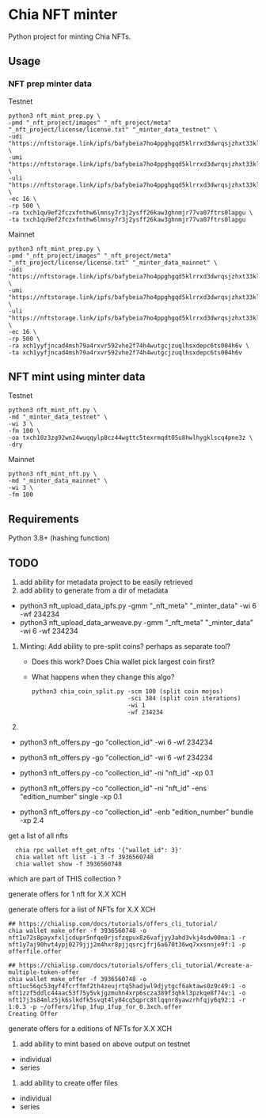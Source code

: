 # Chia NFT minter

Python project for minting Chia NFTs.

## Usage

### NFT prep minter data

Testnet

    python3 nft_mint_prep.py \
    -pmd "_nft_project/images" "_nft_project/meta" "_nft_project/license/license.txt" "_minter_data_testnet" \
    -udi "https://nftstorage.link/ipfs/bafybeia7ho4ppghgqd5klrrxd3dwrqsjzhxt33klogttphcxaaerhmrfkq/images" \
    -umi "https://nftstorage.link/ipfs/bafybeia7ho4ppghgqd5klrrxd3dwrqsjzhxt33klogttphcxaaerhmrfkq/meta" \
    -uli "https://nftstorage.link/ipfs/bafybeia7ho4ppghgqd5klrrxd3dwrqsjzhxt33klogttphcxaaerhmrfkq/license/license.txt" \
    -ec 16 \
    -rp 500 \
    -ra txch1qu9ef2fczxfnthw6lmnsy7r3j2ysff26kaw3ghnmjr77va07ftrs0lapgu \
    -ta txch1qu9ef2fczxfnthw6lmnsy7r3j2ysff26kaw3ghnmjr77va07ftrs0lapgu

Mainnet

    python3 nft_mint_prep.py \
    -pmd "_nft_project/images" "_nft_project/meta" "_nft_project/license/license.txt" "_minter_data_mainnet" \
    -udi "https://nftstorage.link/ipfs/bafybeia7ho4ppghgqd5klrrxd3dwrqsjzhxt33klogttphcxaaerhmrfkq/images" \
    -umi "https://nftstorage.link/ipfs/bafybeia7ho4ppghgqd5klrrxd3dwrqsjzhxt33klogttphcxaaerhmrfkq/meta" \
    -uli "https://nftstorage.link/ipfs/bafybeia7ho4ppghgqd5klrrxd3dwrqsjzhxt33klogttphcxaaerhmrfkq/license/license.txt" \
    -ec 16 \
    -rp 500 \
    -ra xch1yyfjncad4msh79a4rxvr592vhe2f74h4wutgcjzuqlhsxdepc6ts004h6v \
    -ta xch1yyfjncad4msh79a4rxvr592vhe2f74h4wutgcjzuqlhsxdepc6ts004h6v

## NFT mint using minter data

Testnet

    python3 nft_mint_nft.py \
    -md "_minter_data_testnet" \
    -wi 3 \
    -fm 100 \
    -oa txch10z3zg92wn24wuqqylp8cz44wgttc5texrmqdt05u8hwlhygklscq4pne3z \
    -dry

Mainnet
  
    python3 nft_mint_nft.py \
    -md "_minter_data_mainnet" \
    -wi 3 \
    -fm 100


## Requirements

Python 3.8+ (hashing function)

## TODO

1. add ability for metadata project to be easily retrieved
1. add ability to generate from a dir of metadata
 * python3 nft_upload_data_ipfs.py -gmm "_nft_meta" "_minter_data" 
                                   -wi 6
                                   -wf 234234
 * python3 nft_upload_data_arweave.py -gmm "_nft_meta" "_minter_data" 
                                   -wi 6
                                   -wf 234234

1. Minting: Add ability to pre-split coins? perhaps as separate tool?
   * Does this work? Does Chia wallet pick largest coin first?
   * What happens when they change this algo?

         python3 chia_coin_split.py -scm 100 (split coin mojos)
                                    -sci 384 (split coin iterations)
                                    -wi 1
                                    -wf 234234
1.
 * python3 nft_offers.py -go "collection_id"
                         -wi 6
                         -wf 234234


 * python3 nft_offers.py -go "collection_id"
                         -wi 6
                         -wf 234234
 * python3 nft_offers.py -co "collection_id"
                         -ni "nft_id"
                         -xp 0.1
 * python3 nft_offers.py -co "collection_id"
                          -ni "nft_id"
                         -ens "edition_number" single
                         -xp 0.1
 * python3 nft_offers.py -co "collection_id"
                         -enb "edition_number" bundle
                         -xp 2.4
                         
  get a list of all nfts
    
      chia rpc wallet nft_get_nfts '{"wallet_id": 3}'
      chia wallet nft list -i 3 -f 3936560748
      chia wallet show -f 3936560748
    
  which are part of THIS collection ?
  
  generate offers for 1 nft for X.X XCH
  
  generate offers for a list of NFTs for X.X XCH
    
    ## https://chialisp.com/docs/tutorials/offers_cli_tutorial/
    chia wallet make_offer -f 3936560748 -o nft1u72s8payxfxljcdupr5nfqe0rjsfzqpux8z6vafjyy3ahd3vkj4sdw00ma:1 -r nft1y7aj90hvt4ypj0279jjj2m4hxr8pjjqsrcjfrj6a670t36wq7xxsnnje9f:1 -p offerfile.offer
    
    ## https://chialisp.com/docs/tutorials/offers_cli_tutorial/#create-a-multiple-token-offer
    chia wallet make_offer -f 3936560748 -o nft1uc56qc53qyf4fcrffmf2th4zeujrtq5hadjwl9djytgcf6aktaws0z9c49:1 -o nft1zzf5ddlc44aac53f75y5vkjgzmuhn4xrp6scza389f3qhkl3pzkqe8f74v:1 -o nft17j3s84mlz5jk6slkdfk5svqt4ly84cq5qprc8tlqqnr8yawzrhfqjy6q92:1 -r 1:0.3 -p ~/offers/1fup_1fup_1fup_for_0.3xch.offer
    Creating Offer
  
  generate offers for a editions of NFTs for X.X XCH
    
1. add ability to mint based on above output on testnet
 * individual
 * series
1. add ability to create offer files
 * individual
 * series






